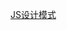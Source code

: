 [JS设计模式](https://github.com/MuYunyun/blog/tree/master/Basic%20Skill/%E8%AE%BE%E8%AE%A1%E6%A8%A1%E5%BC%8F)